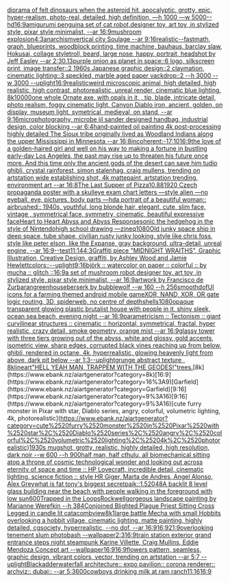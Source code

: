 [diorama of felt dinosaurs when the asteroid hit, apocalyptic, grotty, epic, hyper-realism, photo-real, detailed, high definition, —h 1000 —w 5000](https://www.ebank.nz/aiartgenerator?category=diorama%2520of%2520felt%2520dinosaurs%2520when%2520the%2520asteroid%2520hit%2C%2520apocalyptic%2C%2520grotty%2C%2520epic%2C%2520hyper-realism%2C%2520photo-real%2C%2520detailed%2C%2520high%2520definition%2C%2520%E2%80%94h%25201000%2520%E2%80%94w%25205000)[--hd](https://www.ebank.nz/aiartgenerator?category=--hd)[16:9](https://www.ebank.nz/aiartgenerator?category=16%3A9)[amigurumi penguin](https://www.ebank.nz/aiartgenerator?category=amigurumi%2520penguin)[a set of cat robot,designer toy, art toy ,in stylized style, pixar style,minimalist, --ar 16:9](https://www.ebank.nz/aiartgenerator?category=a%2520set%2520of%2520cat%2520robot%2Cdesigner%2520toy%2C%2520art%2520toy%2520%2Cin%2520stylized%2520style%2C%2520pixar%2520style%2Cminimalist%2C%2520--ar%252016%3A9)[mushroom explosion](https://www.ebank.nz/aiartgenerator?category=mushroom%2520explosion)[4:3](https://www.ebank.nz/aiartgenerator?category=4%3A3)[anarchism](https://www.ebank.nz/aiartgenerator?category=anarchism)[vertical city Soulage --ar 9:16](https://www.ebank.nz/aiartgenerator?category=vertical%2520city%2520Soulage%2520--ar%25209%3A16)[realistic](https://www.ebank.nz/aiartgenerator?category=realistic)[--fast](https://www.ebank.nz/aiartgenerator?category=--fast)[math, graph, blueprints, woodblock printing, time machine, bauhaus, barclay slaw, Hokusai, collage style](https://www.ebank.nz/aiartgenerator?category=math%2C%2520graph%2C%2520blueprints%2C%2520woodblock%2520printing%2C%2520time%2520machine%2C%2520bauhaus%2C%2520barclay%2520slaw%2C%2520Hokusai%2C%2520collage%2520style)[troll, beard, large nose, happy, portrait, headshot by Jeff Easley --ar 2:3](https://www.ebank.nz/aiartgenerator?category=troll%2C%2520beard%2C%2520large%2520nose%2C%2520happy%2C%2520portrait%2C%2520headshot%2520by%2520Jeff%2520Easley%2520--ar%25202%3A3)[0.13](https://www.ebank.nz/aiartgenerator?category=0.13)[purple onion as planet in space::6 logo, silkscreen print, image transfer::2 1960s Japanese graphic design::2 claymation, cinematic lighting::3 speckled, marble aged paper vackdrop::2 --h 3000 --w 3000 --uplight](https://www.ebank.nz/aiartgenerator?category=purple%2520onion%2520as%2520planet%2520in%2520space%3A%3A6%2520logo%2C%2520silkscreen%2520print%2C%2520image%2520transfer%3A%3A2%25201960s%2520Japanese%2520graphic%2520design%3A%3A2%2520claymation%2C%2520cinematic%2520lighting%3A%3A3%2520speckled%2C%2520marble%2520aged%2520paper%2520vackdrop%3A%3A2%2520--h%25203000%2520--w%25203000%2520--uplight)[16:9](https://www.ebank.nz/aiartgenerator?category=16%3A9)[realistic](https://www.ebank.nz/aiartgenerator?category=realistic)[weird microscopic animal, high detailed, high realistic, high contrast, photorealistic, unreal render, cinematic blue lighting, 8k](https://www.ebank.nz/aiartgenerator?category=weird%2520microscopic%2520animal%2C%2520high%2520detailed%2C%2520high%2520realistic%2C%2520high%2520contrast%2C%2520photorealistic%2C%2520unreal%2520render%2C%2520cinematic%2520blue%2520lighting%2C%25208k)[10000](https://www.ebank.nz/aiartgenerator?category=10000)[one whole Ornate axe, with opals in it, , tip, blade, intricate detail, photo realism, foggy cinematic light, Canyon Diablo iron, ancient, golden, on display, museum light, symetrical, medieval, on stand, --ar 9:16](https://www.ebank.nz/aiartgenerator?category=one%2520whole%2520Ornate%2520axe%2C%2520with%2520opals%2520in%2520it%2C%2520%2C%2520tip%2C%2520blade%2C%2520intricate%2520detail%2C%2520photo%2520realism%2C%2520foggy%2520cinematic%2520light%2C%2520Canyon%2520Diablo%2520iron%2C%2520ancient%2C%2520golden%2C%2520on%2520display%2C%2520museum%2520light%2C%2520symetrical%2C%2520medieval%2C%2520on%2520stand%2C%2520--ar%25209%3A16)[microphotography, microbe jil sander designed handbag, industrial design, color blocking --ar 6:4](https://www.ebank.nz/aiartgenerator?category=microphotography%2C%2520microbe%2520jil%2520sander%2520designed%2520handbag%2C%2520industrial%2520design%2C%2520color%2520blocking%2520--ar%25206%3A4)[hand-painted oil painting 4k post-processing highly detailed The Sioux tribe originally lived as Woodland Indians along the upper Mississippi in Minnesota --ar 16:8](https://www.ebank.nz/aiartgenerator?category=hand-painted%2520oil%2520painting%25204k%2520post-processing%2520highly%2520detailed%2520The%2520Sioux%2520tribe%2520originally%2520lived%2520as%2520Woodland%2520Indians%2520along%2520the%2520upper%2520Mississippi%2520in%2520Minnesota%2520--ar%252016%3A8)[incoherent:-1](https://www.ebank.nz/aiartgenerator?category=incoherent%3A-1)[7:10](https://www.ebank.nz/aiartgenerator?category=7%3A10)[16:9](https://www.ebank.nz/aiartgenerator?category=16%3A9)[the love of a golden-haired girl and well on his way to making a fortune in bustling early-day Los Angeles, the past may rise up to threaten his future once more. And this time only the ancient gods of the desert can save him tudio ghibli, crystal rainforest, simon stalenhag, craig mullens, trending on artstation wide establishing shot, 4k mattepaint, artstation trending, environment art --ar 16:8](https://www.ebank.nz/aiartgenerator?category=the%2520love%2520of%2520a%2520golden-haired%2520girl%2520and%2520well%2520on%2520his%2520way%2520to%2520making%2520a%2520fortune%2520in%2520bustling%2520early-day%2520Los%2520Angeles%2C%2520the%2520past%2520may%2520rise%2520up%2520to%2520threaten%2520his%2520future%2520once%2520more.%2520And%2520this%2520time%2520only%2520the%2520ancient%2520gods%2520of%2520the%2520desert%2520can%2520save%2520him%2520tudio%2520ghibli%2C%2520crystal%2520rainforest%2C%2520simon%2520stalenhag%2C%2520craig%2520mullens%2C%2520trending%2520on%2520artstation%2520wide%2520establishing%2520shot%2C%25204k%2520mattepaint%2C%2520artstation%2520trending%2C%2520environment%2520art%2520--ar%252016%3A8)[The Last Supper of Pizza](https://www.ebank.nz/aiartgenerator?category=The%2520Last%2520Supper%2520of%2520Pizza)[1](https://www.ebank.nz/aiartgenerator?category=1)[0.88](https://www.ebank.nz/aiartgenerator?category=0.88)[1920 Czech propaganda poster with  a skull](https://www.ebank.nz/aiartgenerator?category=1920%2520Czech%2520propaganda%2520poster%2520with%2520%2520a%2520skull)[eye exam chart letters —style alien —no eyeball, eye, pictures, body parts —hd](https://www.ebank.nz/aiartgenerator?category=eye%2520exam%2520chart%2520letters%2520%E2%80%94style%2520alien%2520%E2%80%94no%2520eyeball%2C%2520eye%2C%2520pictures%2C%2520body%2520parts%2520%E2%80%94hd)[a portrait of a beautiful woman:: airbrushed:: 1940s, youthful, long blonde hair, elegant, cute, slim face, vintage , symmetrical face, symmetry, cinematic, beautiful expressive face](https://www.ebank.nz/aiartgenerator?category=a%2520portrait%2520of%2520a%2520beautiful%2520woman%3A%3A%2520airbrushed%3A%3A%25201940s%2C%2520youthful%2C%2520long%2520blonde%2520hair%2C%2520elegant%2C%2520cute%2C%2520slim%2520face%2C%2520vintage%2520%2C%2520symmetrical%2520face%2C%2520symmetry%2C%2520cinematic%2C%2520beautiful%2520expressive%2520face)[Heart to Heart Abyss and Abyss Response](https://www.ebank.nz/aiartgenerator?category=Heart%2520to%2520Heart%2520Abyss%2520and%2520Abyss%2520Response)[sonic the hedgehog in the style of Nintendo](https://www.ebank.nz/aiartgenerator?category=sonic%2520the%2520hedgehog%2520in%2520the%2520style%2520of%2520Nintendo)[high school drawing —zineq](https://www.ebank.nz/aiartgenerator?category=high%2520school%2520drawing%2520%E2%80%94zineq)[1080](https://www.ebank.nz/aiartgenerator?category=1080)[Old junky space ship in deep space, tube shape, civilian rusty junky looking, style like chris foss, style like peter elson, like the Expanse, gray background, ultra-detail, unreal engine, --ar 16:9](https://www.ebank.nz/aiartgenerator?category=Old%2520junky%2520space%2520ship%2520in%2520deep%2520space%2C%2520tube%2520shape%2C%2520civilian%2520rusty%2520junky%2520looking%2C%2520style%2520like%2520chris%2520foss%2C%2520style%2520like%2520peter%2520elson%2C%2520like%2520the%2520Expanse%2C%2520gray%2520background%2C%2520ultra-detail%2C%2520unreal%2520engine%2C%2520--ar%252016%3A9)[--test](https://www.ebank.nz/aiartgenerator?category=--test)[11:14](https://www.ebank.nz/aiartgenerator?category=11%3A14)[4:3](https://www.ebank.nz/aiartgenerator?category=4%3A3)[Graffiti piece "MIDNIGHT WRAITHS", Graphic Illustration, Creative Design, graffiti, by Ashley Wood and Jamie Hewlett](https://www.ebank.nz/aiartgenerator?category=Graffiti%2520piece%2520%22MIDNIGHT%2520WRAITHS%22%2C%2520Graphic%2520Illustration%2C%2520Creative%2520Design%2C%2520graffiti%2C%2520by%2520Ashley%2520Wood%2520and%2520Jamie%2520Hewlett)[colors::](https://www.ebank.nz/aiartgenerator?category=colors%3A%3A)[--uplight](https://www.ebank.nz/aiartgenerator?category=--uplight)[9:16](https://www.ebank.nz/aiartgenerator?category=9%3A16)[björk :: watercolor on paper :: colorful :: by mucha :: glitch ::](https://www.ebank.nz/aiartgenerator?category=bj%C3%B6rk%2520%3A%3A%2520watercolor%2520on%2520paper%2520%3A%3A%2520colorful%2520%3A%3A%2520by%2520mucha%2520%3A%3A%2520glitch%2520%3A%3A)[16:9](https://www.ebank.nz/aiartgenerator?category=16%3A9)[a set of mushroom robot,designer toy, art toy ,in stylized style, pixar style,minimalist, --ar 16:9](https://www.ebank.nz/aiartgenerator?category=a%2520set%2520of%2520mushroom%2520robot%2Cdesigner%2520toy%2C%2520art%2520toy%2520%2Cin%2520stylized%2520style%2C%2520pixar%2520style%2Cminimalist%2C%2520--ar%252016%3A9)[artwork by Francisco de Zurbaran](https://www.ebank.nz/aiartgenerator?category=artwork%2520by%2520Francisco%2520de%2520Zurbaran)[greenhouse](https://www.ebank.nz/aiartgenerator?category=greenhouse)[berserk by bubblewolf --w 160 --h 256](https://www.ebank.nz/aiartgenerator?category=berserk%2520by%2520bubblewolf%2520--w%2520160%2520--h%2520256)[smooth](https://www.ebank.nz/aiartgenerator?category=smooth)[dof](https://www.ebank.nz/aiartgenerator?category=dof)[UI icons for a farming themed android mobile game](https://www.ebank.nz/aiartgenerator?category=UI%2520icons%2520for%2520a%2520farming%2520themed%2520android%2520mobile%2520game)[XOR, NAND, XOR, OR gate logic routing, 3D, spiderweb, no centre of depth](https://www.ebank.nz/aiartgenerator?category=XOR%2C%2520NAND%2C%2520XOR%2C%2520OR%2520gate%2520logic%2520routing%2C%25203D%2C%2520spiderweb%2C%2520no%2520centre%2520of%2520depth)[shells](https://www.ebank.nz/aiartgenerator?category=shells)[1080](https://www.ebank.nz/aiartgenerator?category=1080)[opaque transparent glowing plastic brutalist house with people in it, shiny sleek, ocean sea beach, evening night --ar 16:9](https://www.ebank.nz/aiartgenerator?category=opaque%2520transparent%2520glowing%2520plastic%2520brutalist%2520house%2520with%2520people%2520in%2520it%2C%2520shiny%2520sleek%2C%2520ocean%2520sea%2520beach%2C%2520evening%2520night%2520--ar%252016%3A9)[parametricism :: Tectonism :: giant curvilinear structures :: cinematic :: horizontal, symmetrical, fractal, hyper realistic, crazy detail, smoke geometry, orange mist  --ar 16:9](https://www.ebank.nz/aiartgenerator?category=parametricism%2520%3A%3A%2520Tectonism%2520%3A%3A%2520giant%2520curvilinear%2520structures%2520%3A%3A%2520cinematic%2520%3A%3A%2520horizontal%2C%2520symmetrical%2C%2520fractal%2C%2520hyper%2520realistic%2C%2520crazy%2520detail%2C%2520smoke%2520geometry%2C%2520orange%2520mist%2520%2520--ar%252016%3A9)[glassy tower with three tiers growing out of the abyss, white and glossy, gold accents, isometric view, sharp edges, corrupted black vines reaching up from below, ghibli, rendered in octane, 4k, hyperrealistic, glowing heavenly light from above, dark pit below --ar 1:3](https://www.ebank.nz/aiartgenerator?category=glassy%2520tower%2520with%2520three%2520tiers%2520growing%2520out%2520of%2520the%2520abyss%2C%2520white%2520and%2520glossy%2C%2520gold%2520accents%2C%2520isometric%2520view%2C%2520sharp%2520edges%2C%2520corrupted%2520black%2520vines%2520reaching%2520up%2520from%2520below%2C%2520ghibli%2C%2520rendered%2520in%2520octane%2C%25204k%2C%2520hyperrealistic%2C%2520glowing%2520heavenly%2520light%2520from%2520above%2C%2520dark%2520pit%2520below%2520--ar%25201%3A3)[--uplight](https://www.ebank.nz/aiartgenerator?category=--uplight)[grunge abstract texture , 8k](https://www.ebank.nz/aiartgenerator?category=grunge%2520abstract%2520texture%2520%2C%25208k)[lineart](https://www.ebank.nz/aiartgenerator?category=lineart)["HELL YEAH MAN, TRAPPEM WITH THE GEODES!"](https://www.ebank.nz/aiartgenerator?category=%22HELL%2520YEAH%2520MAN%2C%2520TRAPPEM%2520WITH%2520THE%2520GEODES%21%22)[trees.](https://www.ebank.nz/aiartgenerator?category=trees.)[8k](https://www.ebank.nz/aiartgenerator?category=8k)[16:9](https://www.ebank.nz/aiartgenerator?category=16%3A9)[Garfield](https://www.ebank.nz/aiartgenerator?category=Garfield)[9:16](https://www.ebank.nz/aiartgenerator?category=9%3A16)[9:16](https://www.ebank.nz/aiartgenerator?category=9%3A16)[cute furry monster in Pixar with star, Diablo series, angry, colorful, volumetric lighting, 4k, photorealistic](https://www.ebank.nz/aiartgenerator?category=cute%2520furry%2520monster%2520in%2520Pixar%2520with%2520star%2C%2520Diablo%2520series%2C%2520angry%2C%2520colorful%2C%2520volumetric%2520lighting%2C%25204k%2C%2520photorealistic)[1930s mugshot, grotty, realistic, highly detailed, high resolution, dark noir --w 600 --h 900](https://www.ebank.nz/aiartgenerator?category=1930s%2520mugshot%2C%2520grotty%2C%2520realistic%2C%2520highly%2520detailed%2C%2520high%2520resolution%2C%2520dark%2520noir%2520--w%2520600%2520--h%2520900)[half man, half cthulu, all biomechanical sitting atop a throne of cosmic technological wonder and looking out across eternity of space and time :: HP Lovecraft, incredible detail, cinematic lighting, science fiction :: style HR Giger, Marta de Andres, Angel Alonso, Alex Grey](https://www.ebank.nz/aiartgenerator?category=half%2520man%2C%2520half%2520cthulu%2C%2520all%2520biomechanical%2520sitting%2520atop%2520a%2520throne%2520of%2520cosmic%2520technological%2520wonder%2520and%2520looking%2520out%2520across%2520eternity%2520of%2520space%2520and%2520time%2520%3A%3A%2520HP%2520Lovecraft%2C%2520incredible%2520detail%2C%2520cinematic%2520lighting%2C%2520science%2520fiction%2520%3A%3A%2520style%2520HR%2520Giger%2C%2520Marta%2520de%2520Andres%2C%2520Angel%2520Alonso%2C%2520Alex%2520Grey)[what is fat tony's biggest secret](https://www.ebank.nz/aiartgenerator?category=what%2520is%2520fat%2520tony%27s%2520biggest%2520secret)[paik::1.5](https://www.ebank.nz/aiartgenerator?category=paik%3A%3A1.5)[2048](https://www.ebank.nz/aiartgenerator?category=2048)[A backlit 8 level glass building near the beach with people walking in the foreground with low sun](https://www.ebank.nz/aiartgenerator?category=A%2520backlit%25208%2520level%2520glass%2520building%2520near%2520the%2520beach%2520with%2520people%2520walking%2520in%2520the%2520foreground%2520with%2520low%2520sun)[600](https://www.ebank.nz/aiartgenerator?category=600)[Trapped in the Loops](https://www.ebank.nz/aiartgenerator?category=Trapped%2520in%2520the%2520Loops)[Rockwell](https://www.ebank.nz/aiartgenerator?category=Rockwell)[gorgeous landscape painting by Marianne Werefkin --h 384](https://www.ebank.nz/aiartgenerator?category=gorgeous%2520landscape%2520painting%2520by%2520Marianne%2520Werefkin%2520--h%2520384)[Conjoined Blighted Plague Priest Sitting Cross Legged in candle lit catacomb](https://www.ebank.nz/aiartgenerator?category=Conjoined%2520Blighted%2520Plague%2520Priest%2520Sitting%2520Cross%2520Legged%2520in%2520candle%2520lit%2520catacomb)[view](https://www.ebank.nz/aiartgenerator?category=view)[8k](https://www.ebank.nz/aiartgenerator?category=8k)[1](https://www.ebank.nz/aiartgenerator?category=1)[large battle Mecha with small Hobbits overlooking a hobbit village, cinematic lighting, matte painting, highly detailed, cgsociety, hyperrealistic, --no dof, --ar 16:9](https://www.ebank.nz/aiartgenerator?category=large%2520battle%2520Mecha%2520with%2520small%2520Hobbits%2520overlooking%2520a%2520hobbit%2520village%2C%2520cinematic%2520lighting%2C%2520matte%2520painting%2C%2520highly%2520detailed%2C%2520cgsociety%2C%2520hyperrealistic%2C%2520--no%2520dof%2C%2520--ar%252016%3A9)[16:9](https://www.ebank.nz/aiartgenerator?category=16%3A9)[21:9](https://www.ebank.nz/aiartgenerator?category=21%3A9)[overlooking tenement slum photobash --wallpaper](https://www.ebank.nz/aiartgenerator?category=overlooking%2520tenement%2520slum%2520photobash%2520--wallpaper)[2:3](https://www.ebank.nz/aiartgenerator?category=2%3A3)[16:9](https://www.ebank.nz/aiartgenerator?category=16%3A9)[train station exterior  grand entrance steps night steampunk Karine Villette, Craig Mullins, Eddie Mendoza Concept art --wallpaper](https://www.ebank.nz/aiartgenerator?category=train%2520station%2520exterior%2520%2520grand%2520entrance%2520steps%2520night%2520steampunk%2520Karine%2520Villette%2C%2520Craig%2520Mullins%2C%2520Eddie%2520Mendoza%2520Concept%2520art%2520--wallpaper)[16:9](https://www.ebank.nz/aiartgenerator?category=16%3A9)[16:9](https://www.ebank.nz/aiartgenerator?category=16%3A9)[flowers pattern, seamless, graphic design, vibrant colors, vector, trending on artstation --ar 5:7 --uplight](https://www.ebank.nz/aiartgenerator?category=flowers%2520pattern%2C%2520seamless%2C%2520graphic%2520design%2C%2520vibrant%2520colors%2C%2520vector%2C%2520trending%2520on%2520artstation%2520--ar%25205%3A7%2520--uplight)[Blackadder](https://www.ebank.nz/aiartgenerator?category=Blackadder)[waterfall architecture:: expo pavilion:: corona renderer:: archviz:: dubai:: --ar 5:3](https://www.ebank.nz/aiartgenerator?category=waterfall%2520architecture%3A%3A%2520expo%2520pavilion%3A%3A%2520corona%2520renderer%3A%3A%2520archviz%3A%3A%2520dubai%3A%3A%2520--ar%25205%3A3)[600](https://www.ebank.nz/aiartgenerator?category=600)[cowboys drinking milk at ram ranch](https://www.ebank.nz/aiartgenerator?category=cowboys%2520drinking%2520milk%2520at%2520ram%2520ranch)[11:16](https://www.ebank.nz/aiartgenerator?category=11%3A16)[16:9](https://www.ebank.nz/aiartgenerator?category=16%3A9)